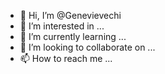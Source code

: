 - 👋 Hi, I’m @Genevievechi
- 👀 I’m interested in ...
- 🌱 I’m currently learning ...
- 💞️ I’m looking to collaborate on ...
- 📫 How to reach me ...

<!---
Genevievechi/Genevievechi is a ✨ special ✨ repository because its `README.md` (this file) appears on your GitHub profile.
You can click the Preview link to take a look at your changes.
--->
